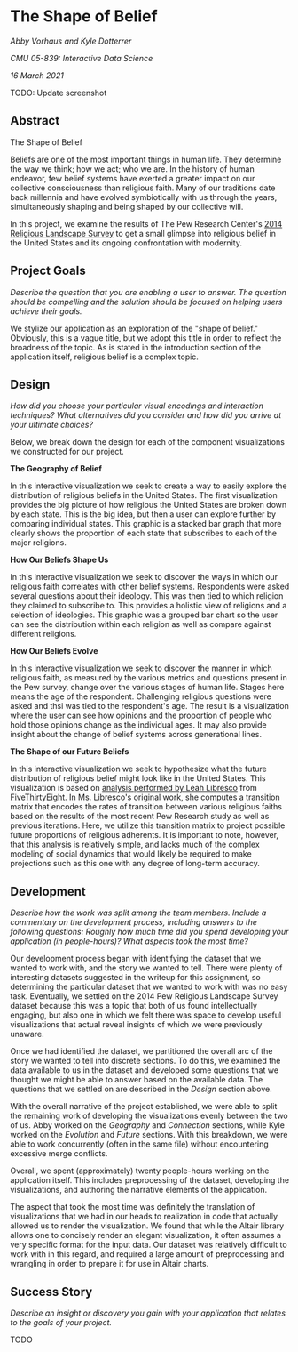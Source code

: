 # The Shape of Belief

_Abby Vorhaus and Kyle Dotterrer_

_CMU 05-839: Interactive Data Science_

_16 March 2021_

TODO: Update screenshot

## Abstract

The Shape of Belief

Beliefs are one of the most important things in human life. They determine the way we think; how we act; who we are. In the history of human endeavor, few belief systems have exerted a greater impact on our collective consciousness than religious faith. Many of our traditions date back millennia and have evolved symbiotically with us through the years, simultaneously shaping and being shaped by our collective will. 

In this project, we examine the results of The Pew Research Center's [2014 Religious Landscape Survey](https://www.pewforum.org/2015/05/12/americas-changing-religious-landscape/) to get a small glimpse into religious belief in the United States and its ongoing confrontation with modernity.

## Project Goals

_Describe the question that you are enabling a user to answer. The question should be compelling and the solution should be focused on helping users achieve their goals._

We stylize our application as an exploration of the "shape of belief." Obviously, this is a vague title, but we adopt this title in order to reflect the broadness of the topic. As is stated in the introduction section of the application itself, religious belief is a complex topic.

## Design

_How did you choose your particular visual encodings and interaction techniques? What alternatives did you consider and how did you arrive at your ultimate choices?_

Below, we break down the design for each of the component visualizations we constructed for our project.

**The Geography of Belief**

In this interactive visualization we seek to create a way to easily explore the distribution of religious beliefs in the United States. The first visualization provides the big picture of how religious the United States are broken down by each state. This is the big idea, but then a user can explore further by comparing individual states. This graphic is a stacked bar graph that more clearly shows the 
proportion of each state that subscribes to each of the major religions. 

**How Our Beliefs Shape Us**

In this interactive visualization we seek to discover the ways in which our religious faith correlates with other belief systems. Respondents were asked several questions about their ideology. This was then tied to which religion they claimed to subscribe to. This provides a holistic view of religions and a selection of ideologies. This graphic was a grouped bar chart so the user can see the distribution within each religion as well as compare against different religions. 

**How Our Beliefs Evolve**

In this interactive visualization we seek to discover the manner in which religious faith, as measured by the various metrics and questions present in the Pew survey, change over the various stages of human life. Stages here means the age of the respondent. Challenging religious questions were asked and thsi was tied to the respondent's age. The result is a visualization where the user can see how opinions and the proportion of people who hold those opinions change as the individual ages. It may also provide insight about the change of belief systems across generational lines. 

**The Shape of our Future Beliefs**

In this interactive visualization we seek to hypothesize what the future distribution of religious belief might look like in the United States. This visualization is based on [analysis performed by Leah Libresco](https://fivethirtyeight.com/features/evangelical-protestants-are-the-biggest-winners-when-people-change-faiths/) from [FiveThirtyEight](https://fivethirtyeight.com/). In Ms. Libresco's original work, she computes a transition matrix that encodes the rates of transition between various religious faiths based on the results of the most recent Pew Research study as well as previous iterations. Here, we utilize this transition matrix to project possible future proportions of religious adherents. It is important to note, however, that this analysis is relatively simple, and lacks much of the complex modeling of social dynamics that would likely be required to make projections such as this one with any degree of long-term accuracy.

## Development

_Describe how the work was split among the team members. Include a commentary on the development process, including answers to the following questions: Roughly how much time did you spend developing your application (in people-hours)? What aspects took the most time?_

Our development process began with identifying the dataset that we wanted to work with, and the story we wanted to tell. There were plenty of interesting datasets suggested in the writeup for this assignment, so determining the particular dataset that we wanted to work with was no easy task. Eventually, we settled on the 2014 Pew Religious Landscape Survey dataset because this was a topic that both of us found intellectually engaging, but also one in which we felt there was space to develop useful visualizations that actual reveal insights of which we were previously unaware.

Once we had identified the dataset, we partitioned the overall arc of the story we wanted to tell into discrete sections. To do this, we examined the data available to us in the dataset and developed some questions that we thought we might be able to answer based on the available data. The questions that we settled on are described in the _Design_ section above.

With the overall narrative of the project established, we were able to split the remaining work of developing the visualizations evenly between the two of us. Abby worked on the _Geography_ and _Connection_ sections, while Kyle worked on the _Evolution_ and _Future_ sections. With this breakdown, we were able to work concurrently (often in the same file) without encountering excessive merge conflicts.

Overall, we spent (approximately) twenty people-hours working on the application itself. This includes preprocessing of the dataset, developing the visualizations, and authoring the narrative elements of the application.

The aspect that took the most time was definitely the translation of visualizations that we had in our heads to realization in code that actually allowed us to render the visualization. We found that while the Altair library allows one to concisely render an elegant visualization, it often assumes a very specific format for the input data. Our dataset was relatively difficult to work with in this regard, and required a large amount of preprocessing and wrangling in order to prepare it for use in Altair charts.

## Success Story

_Describe an insight or discovery you gain with your application that relates to the goals of your project._

TODO
